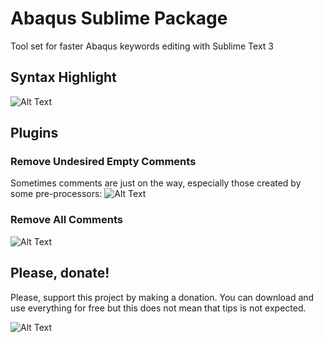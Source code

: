 # Abaqus Sublime Package
Tool set for faster Abaqus keywords editing with Sublime Text 3
## Syntax Highlight
![Alt Text](https://raw.githubusercontent.com/SenhorLucas/AbaqusSublimePackage/master/images/syntax_highlight.gif)
## Plugins
### Remove Undesired Empty Comments
Sometimes comments are just on the way, especially those created by some pre-processors:
![Alt Text](https://raw.githubusercontent.com/SenhorLucas/AbaqusSublimePackage/master/images/remove_empty.gif)
### Remove All Comments
![Alt Text](https://raw.githubusercontent.com/SenhorLucas/AbaqusSublimePackage/master/images/remove_all.gif)


## Please, donate!

Please, support this project by making a donation. You can download and use everything for free but this does not mean that tips is not expected.

![Alt Text](https://www.paypal.com/cgi-bin/webscr?cmd=_s-xclick&hosted_button_id=GGQCVPM29KL9Q)
